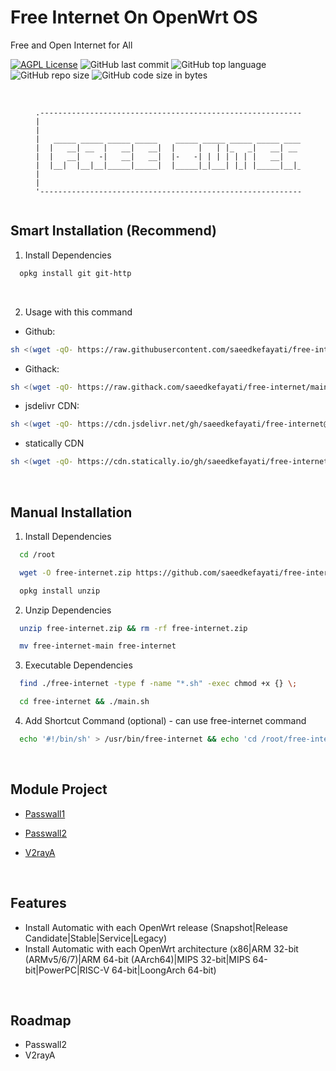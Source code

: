 
# Free Internet On OpenWrt OS

Free and Open Internet for All

[![AGPL License](https://img.shields.io/badge/license-AGPL-blue.svg)](http://www.gnu.org/licenses/agpl-3.0)
![GitHub last commit](https://img.shields.io/github/last-commit/saeedkefayati/free-internet)
![GitHub top language](https://img.shields.io/github/languages/top/saeedkefayati/free-internet)
![GitHub repo size](https://img.shields.io/github/repo-size/saeedkefayati/free-internet)
![GitHub code size in bytes](https://img.shields.io/github/languages/code-size/saeedkefayati/free-internet)


<br/>

<figure>
  <pre role="img" aria-label="ASCII BANNER" style="text-align:center; font-size:0.75rem;">
.--------------------------------------------------------------------------------.
|                                                                                |
|                                                                                |
|   _____ _____ _____ _____    _____ _____ _____ _____ _____ _____ _____ _____   |
|  |   __| __  |   __|   __|  |     |   | |_   _|   __| __  |   | |   __|_   _|  |
|  |   __|    -|   __|   __|  |-   -| | | | | | |   __|    -| | | |   __| | |    |
|  |__|  |__|__|_____|_____|  |_____|_|___| |_| |_____|__|__|_|___|_____| |_|    |
|                                                                                |
|                                                                                |
'--------------------------------------------------------------------------------'
  </pre>
</figure>


## Smart Installation (Recommend)

1. Install Dependencies<br/>
```bash
  opkg install git git-http
```

<br/>

2. Usage with this command<br/>
- Github:
```bash
sh <(wget -qO- https://raw.githubusercontent.com/saeedkefayati/free-internet/main/install.sh)
```

- Githack:
```bash
sh <(wget -qO- https://raw.githack.com/saeedkefayati/free-internet/main/install.sh)
```

- jsdelivr CDN:
```bash
sh <(wget -qO- https://cdn.jsdelivr.net/gh/saeedkefayati/free-internet@main/install.sh)
```

- statically CDN
```bash
sh <(wget -qO- https://cdn.statically.io/gh/saeedkefayati/free-internet/main/install.sh)
```

<br/>

## Manual Installation

1. Install Dependencies<br/>
```bash
  cd /root
```
```bash
  wget -O free-internet.zip https://github.com/saeedkefayati/free-internet/archive/refs/heads/main.zip
```
```bash
  opkg install unzip
```


2. Unzip Dependencies<br/>
```bash
  unzip free-internet.zip && rm -rf free-internet.zip
```
```bash
  mv free-internet-main free-internet
```

3. Executable Dependencies<br/>
```bash
  find ./free-internet -type f -name "*.sh" -exec chmod +x {} \;
```
```bash
  cd free-internet && ./main.sh
```

4. Add Shortcut Command (optional) - can use free-internet command<br/>
```bash
  echo '#!/bin/sh' > /usr/bin/free-internet && echo 'cd /root/free-internet && ./main.sh' >> /usr/bin/free-internet && chmod +x /usr/bin/free-internet
```

<br/>

## Module Project

- [Passwall1](https://github.com/saeedkefayati/openwrt-passwall1)

- [Passwall2](https://github.com/saeedkefayati/openwrt-passwall2)

- [V2rayA](https://github.com/saeedkefayati/openwrt-v2raya)

<br/>

## Features

- Install Automatic with each OpenWrt release (Snapshot|Release Candidate|Stable|Service|Legacy)
- Install Automatic with each OpenWrt architecture (x86|ARM 32-bit (ARMv5/6/7)|ARM 64-bit (AArch64)|MIPS 32-bit|MIPS 64-bit|PowerPC|RISC-V 64-bit|LoongArch 64-bit)

<br/>

## Roadmap

- Passwall2
- V2rayA
